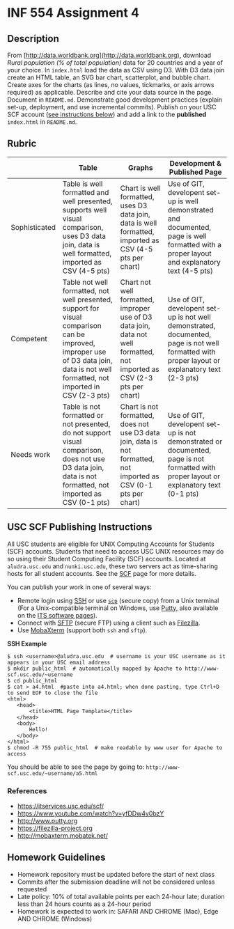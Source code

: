 # INF 554 Assignment 4

## Description

From [http://data.worldbank.org](http://data.worldbank.org), download *Rural population (% of total population)* data for 20 countries and a year of your choice. In `index.html` load the data as CSV using D3. With D3 data join create an HTML table, an SVG bar chart, scatterplot, and bubble chart. Create axes for the charts (as lines, no values, tickmarks, or axis arrows required) as applicable. Describe and cite your data source in the page. Document in `README.md`. Demonstrate good development practices (explain set-up, deployment, and use incremental commits). Publish on your USC SCF account ([see instructions below](#usc-scf-publishing-instructions)) and add a link to the **published** `index.html` in `README.md`. 

## Rubric

| 	             | Table  | Graphs                                        | Development & Published Page |
| ------------- | ------ | --------------------------------------------- | ---------------------------- |
| Sophisticated | Table is well formatted and well presented, supports well visual comparison, uses D3 data join, data is well formatted, imported as CSV (4-5 pts) | Chart is well formatted, uses D3 data join, data is well formatted, imported as CSV (4-5 pts per chart) | Use of GIT, developent set-up is well demonstrated and documented, page is well formatted with a proper layout and explanatory text (4-5 pts) | 
| Competent     | Table not well formatted, not well presented, support for visual comparison can be improved, improper use of D3 data join, data is not well formatted, not imported in CSV (2-3 pts) | Chart not well formatted, improper use of D3 data join, data not well formatted, not imported as CSV (2-3 pts per chart) | Use of GIT, developent set-up is not well demonstrated, documented, page is not well formatted with proper layout or explanatory text (2-3 pts) |
| Needs work    | Table is not formatted or not presented, do not support visual comparison, does not use D3 data join, data is not formatted, not imported as CSV (0-1 pts) | Chart is not formatted, does not use D3 data join, data is not formatted, not imported as CSV (0-1 pts per chart) | Use of GIT, developent set-up is not demonstrated or documented, page is not formatted with proper layout or explanatory text (0-1 pts) |

## USC SCF Publishing Instructions 

All USC students are eligible for UNIX Computing Accounts for Students (SCF) accounts. Students that need to access USC UNIX resources may do so using their Student Computing Facility (SCF) accounts. Located at `aludra.usc.edu` and `nunki.usc.edu`, these two servers act as time-sharing hosts for all student accounts. See the [SCF](https://itservices.usc.edu/scf/) page for more details.

You can publish your work in one of several ways:

- Remote login using [SSH](https://itservices.usc.edu/ssh) or use [`scp`](https://linux.die.net/man/1/scp) (secure copy) from a Unix terminal (For a Unix-compatible terminal on Windows, use [Putty](http://www.putty.org), also available on the [ITS software pages](https://itservices.usc.edu/software/)).
- Connect with [SFTP](https://itservices.usc.edu/sftp) (secure FTP) using a client such as [Filezilla](https://filezilla-project.org).
- Use [MobaXterm](http://mobaxterm.mobatek.net/) (support both `ssh` and `sftp`).

__SSH Example__

```
$ ssh <username>@aludra.usc.edu  # username is your USC username as it appears in your USC email address
$ mkdir public_html  # automatically mapped by Apache to http://www-scf.usc.edu/~username
$ cd public_html
$ cat > a4.html  #paste into a4.html; when done pasting, type Ctrl+D to send EOF to close the file
<html>
   <head>
       <title>HTML Page Template</title>
   </head>
   <body>
       Hello!
   </body>
</html>
$ chmod -R 755 public_html  # make readable by www user for Apache to access 
```

You should be able to see the page by going to: `http://www-scf.usc.edu/~username/a5.html`

### References
* https://itservices.usc.edu/scf/
* https://www.youtube.com/watch?v=yfDDw4v0bzY
* http://www.putty.org
* https://filezilla-project.org
* http://mobaxterm.mobatek.net/

## Homework Guidelines
- Homework repository must be updated before the start of next class
- Commits after the submission deadline will not be considered unless requested
- Late policy: 10% of total available points per each 24-hour late; duration less than 24 hours counts as a 24-hour period
- Homework is expected to work in: SAFARI AND CHROME (Mac), Edge AND CHROME (Windows)
